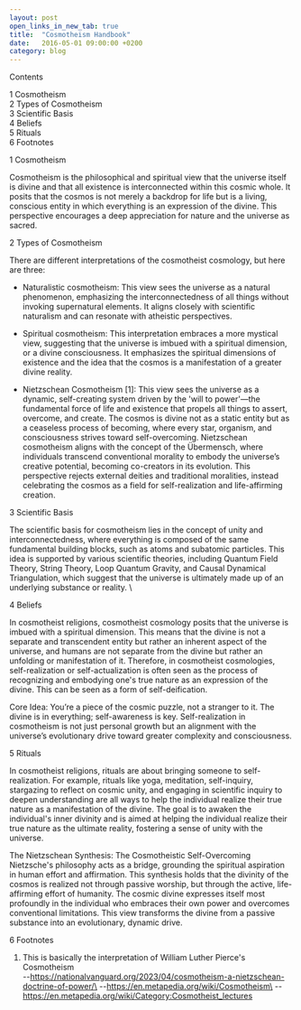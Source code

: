 ```yaml
---
layout: post
open_links_in_new_tab: true
title:  "Cosmotheism Handbook"
date:   2016-05-01 09:00:00 +0200
category: blog
---
```

Contents

1 Cosmotheism\
2 Types of Cosmotheism \
3 Scientific Basis \
4 Beliefs \
5 Rituals\
6 Footnotes

1 Cosmotheism

Cosmotheism is the philosophical and spiritual view that the universe itself is divine and that all existence is interconnected within this cosmic whole. It posits that the cosmos is not merely a backdrop for life but is a living, conscious entity in which everything is an expression of the divine. This perspective encourages a deep appreciation for nature and the universe as sacred.

2 Types of Cosmotheism

There are different interpretations of the cosmotheist cosmology, but here are three:

-   Naturalistic cosmotheism: This view sees the universe as a natural phenomenon, emphasizing the interconnectedness of all things without invoking supernatural elements. It aligns closely with scientific naturalism and can resonate with atheistic perspectives. 
  
-   Spiritual cosmotheism: This interpretation embraces a more mystical view, suggesting that the universe is imbued with a spiritual dimension, or a divine consciousness. It emphasizes the spiritual dimensions of existence and the idea that the cosmos is a manifestation of a greater divine reality.

-   Nietzschean Cosmotheism [1]: This view sees the universe as a dynamic, self-creating system driven by the 'will to power'—the fundamental force of life and existence that propels all things to assert, overcome, and create. The cosmos is divine not as a static entity but as a ceaseless process of becoming, where every star, organism, and consciousness strives toward self-overcoming. Nietzschean cosmotheism aligns with the concept of the Übermensch, where individuals transcend conventional morality to embody the universe’s creative potential, becoming co-creators in its evolution. This perspective rejects external deities and traditional moralities, instead celebrating the cosmos as a field for self-realization and life-affirming creation.

3 Scientific Basis

The scientific basis for cosmotheism lies in the concept of unity and interconnectedness, where everything is composed of the same fundamental building blocks, such as atoms and subatomic particles. This idea is supported by various scientific theories, including Quantum Field Theory, String Theory, Loop Quantum Gravity, and Causal Dynamical Triangulation, which suggest that the universe is ultimately made up of an underlying substance or reality. \

4 Beliefs

In cosmotheist religions, cosmotheist cosmology posits that the universe is imbued with a spiritual dimension. This means that the divine is not a separate and transcendent entity but rather an inherent aspect of the universe, and humans are not separate from the divine but rather an unfolding or manifestation of it. Therefore, in cosmotheist cosmologies, self-realization or self-actualization is often seen as the process of recognizing and embodying one's true nature as an expression of the divine. This can be seen as a form of self-deification.

Core Idea: You’re a piece of the cosmic puzzle, not a stranger to it. The divine is in everything; self-awareness is key. Self-realization in cosmotheism is not just personal growth but an alignment with the universe’s evolutionary drive toward greater complexity and consciousness.

5 Rituals

In cosmotheist religions, rituals are about bringing someone to self-realization. For example, rituals like yoga, meditation, self-inquiry, stargazing to reflect on cosmic unity, and engaging in scientific inquiry to deepen understanding are all ways to help the individual realize their true nature as a manifestation of the divine. The goal is to awaken the individual's inner divinity and is aimed at helping the individual realize their true nature as the ultimate reality, fostering a sense of unity with the universe.


The Nietzschean Synthesis: The Cosmotheistic Self-Overcoming
Nietzsche's philosophy acts as a bridge, grounding the spiritual aspiration in human effort and affirmation. This synthesis holds that the divinity of the cosmos is realized not through passive worship, but through the active, life-affirming effort of humanity. The cosmic divine expresses itself most profoundly in the individual who embraces their own power and overcomes conventional limitations. This view transforms the divine from a passive substance into an evolutionary, dynamic drive.

6 Footnotes

1. This is basically the interpretation of William Luther Pierce's Cosmotheism\
--https://nationalvanguard.org/2023/04/cosmotheism-a-nietzschean-doctrine-of-power/\
--https://en.metapedia.org/wiki/Cosmotheism\
--https://en.metapedia.org/wiki/Category:Cosmotheist_lectures

